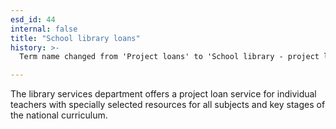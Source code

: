 ```yaml
---
esd_id: 44
internal: false
title: "School library loans"
history: >-
  Term name changed from 'Project loans' to 'School library - project loans' and scope notes added in version 2.02. Term name changed from 'School library - project loans' to 'Libraries - schools - project loans' in version 3.00. Term named changed to 'Schools Library Service - loans' in version 3.08.   Term named changed to 'School library loans' in version 4.00.

---
```


The library services department offers a project loan service for individual teachers with specially selected resources for all subjects and key stages of the national curriculum.

